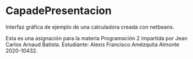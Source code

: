 # CapadePresentacion
 Interfaz gráfica de ejemplo de una calculadora creada con netbeans.

Esta es una asignación para la materia Programación 2 impartida por Jean Carlos Arnaud Batista.
Estudiante: Alexis Francisco Amézquita Almonte 2020-10432.